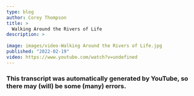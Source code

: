 ```yaml
---
type: blog
author: Corey Thompson
title: >
  Walking Around the Rivers of Life
description: >
  
image: images/video-Walking Around the Rivers of Life.jpg
published: "2022-02-19"
video: https://www.youtube.com/watch?v=undefined
---
```

### This transcript was automatically generated by YouTube, so there may (will) be some (many) errors.


